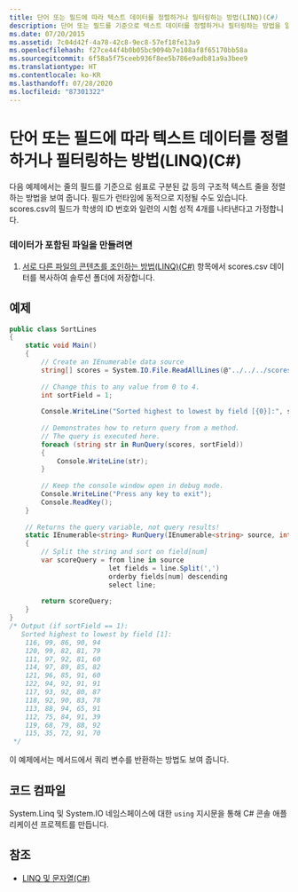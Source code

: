 ```yaml
---
title: 단어 또는 필드에 따라 텍스트 데이터를 정렬하거나 필터링하는 방법(LINQ)(C#)
description: 단어 또는 필드를 기준으로 텍스트 데이터를 정렬하거나 필터링하는 방법을 알아봅니다. 줄의 필드를 기준으로 구조화된 텍스트의 줄을 정렬하는 예제를 살펴봅니다.
ms.date: 07/20/2015
ms.assetid: 7c04d42f-4a78-42c8-9ec8-57ef18fe13a9
ms.openlocfilehash: f27ce44f4b0b05bc9094b7e108af8f65170bb58a
ms.sourcegitcommit: 6f58a5f75ceeb936f8ee5b786e9adb81a9a3bee9
ms.translationtype: HT
ms.contentlocale: ko-KR
ms.lasthandoff: 07/28/2020
ms.locfileid: "87301322"
---
```

# <a name="how-to-sort-or-filter-text-data-by-any-word-or-field-linq-c"></a>단어 또는 필드에 따라 텍스트 데이터를 정렬하거나 필터링하는 방법(LINQ)(C#)
다음 예제에서는 줄의 필드를 기준으로 쉼표로 구분된 값 등의 구조적 텍스트 줄을 정렬하는 방법을 보여 줍니다. 필드가 런타임에 동적으로 지정될 수도 있습니다. scores.csv의 필드가 학생의 ID 번호와 일련의 시험 성적 4개를 나타낸다고 가정합니다.  
  
### <a name="to-create-a-file-that-contains-data"></a>데이터가 포함된 파일을 만들려면  
  
1. [서로 다른 파일의 콘텐츠를 조인하는 방법(LINQ)(C#)](./how-to-join-content-from-dissimilar-files-linq.md) 항목에서 scores.csv 데이터를 복사하여 솔루션 폴더에 저장합니다.  
  
## <a name="example"></a>예제  
  
```csharp  
public class SortLines  
{  
    static void Main()  
    {  
        // Create an IEnumerable data source  
        string[] scores = System.IO.File.ReadAllLines(@"../../../scores.csv");  
  
        // Change this to any value from 0 to 4.  
        int sortField = 1;  
  
        Console.WriteLine("Sorted highest to lowest by field [{0}]:", sortField);  
  
        // Demonstrates how to return query from a method.  
        // The query is executed here.  
        foreach (string str in RunQuery(scores, sortField))  
        {  
            Console.WriteLine(str);  
        }  
  
        // Keep the console window open in debug mode.  
        Console.WriteLine("Press any key to exit");  
        Console.ReadKey();  
    }  
  
    // Returns the query variable, not query results!  
    static IEnumerable<string> RunQuery(IEnumerable<string> source, int num)  
    {  
        // Split the string and sort on field[num]  
        var scoreQuery = from line in source  
                         let fields = line.Split(',')  
                         orderby fields[num] descending  
                         select line;  
  
        return scoreQuery;  
    }  
}  
/* Output (if sortField == 1):  
   Sorted highest to lowest by field [1]:  
    116, 99, 86, 90, 94  
    120, 99, 82, 81, 79  
    111, 97, 92, 81, 60  
    114, 97, 89, 85, 82  
    121, 96, 85, 91, 60  
    122, 94, 92, 91, 91  
    117, 93, 92, 80, 87  
    118, 92, 90, 83, 78  
    113, 88, 94, 65, 91  
    112, 75, 84, 91, 39  
    119, 68, 79, 88, 92  
    115, 35, 72, 91, 70  
 */  
```  
  
 이 예제에서는 메서드에서 쿼리 변수를 반환하는 방법도 보여 줍니다.  
  
## <a name="compiling-the-code"></a>코드 컴파일  

System.Linq 및 System.IO 네임스페이스에 대한 `using` 지시문을 통해 C# 콘솔 애플리케이션 프로젝트를 만듭니다.
  
## <a name="see-also"></a>참조

- [LINQ 및 문자열(C#)](./linq-and-strings.md)

